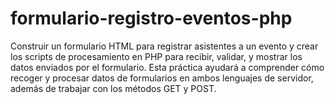 # formulario-registro-eventos-php
Construir un formulario HTML para registrar asistentes a un evento y crear los scripts de procesamiento en PHP para recibir, validar, y mostrar los datos enviados por el formulario. Esta práctica ayudará a comprender cómo recoger y procesar datos de formularios en ambos lenguajes de servidor, además de trabajar con los métodos GET y POST.
